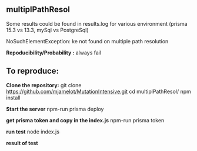 ## multiplPathResol
Some results could be found in results.log for various environment (prisma 15.3 vs 13.3, mySql vs PostgreSql)


NoSuchElementException: ke not found on multiple path resolution

**Repoducibility/Probability :**
  always fail

## To reproduce:
**Clone the repository:**
git clone https://github.com/mjamelot/MutationIntensive.git
cd multiplPathResol/
npm install

**Start the server**
npm-run prisma deploy


**get prisma token and copy in the index.js**
npm-run prisma token



**run test**
node index.js

**result of test**

